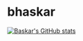 # bhaskar
[![Baskar's GitHub stats](https://github-readme-stats.vercel.app/api?username=bhaskar4n)](https://github.com/bhaskar4n/github-readme-stats)
